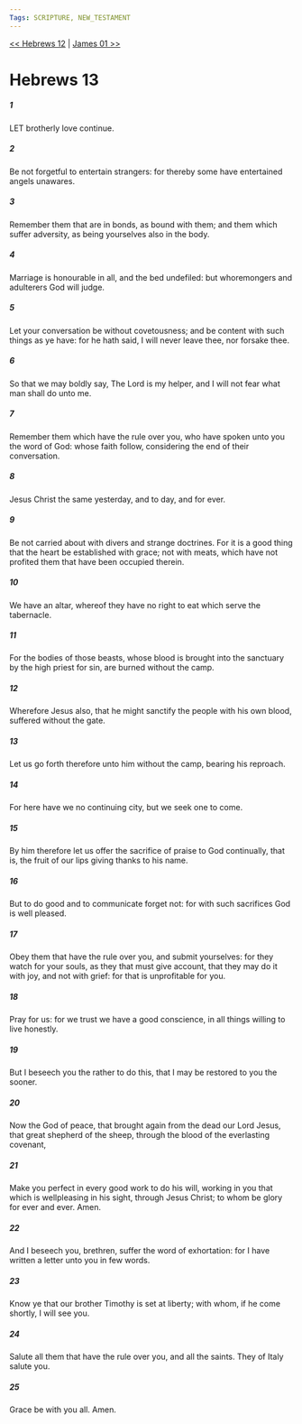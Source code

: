```yaml
---
Tags: SCRIPTURE, NEW_TESTAMENT
---
```


[<< Hebrews 12](NEW_TESTAMENT/19_Hebrews/Hebrews_12.md) | [James 01 >>](NEW_TESTAMENT/20_James/James_01.md)

# Hebrews 13

##### 1

LET brotherly love continue.

##### 2

Be not forgetful to entertain strangers: for thereby some have entertained angels unawares.

##### 3

Remember them that are in bonds, as bound with them; and them which suffer adversity, as being yourselves also in the body.

##### 4

Marriage is honourable in all, and the bed undefiled: but whoremongers and adulterers God will judge.

##### 5

Let your conversation be without covetousness; and be content with such things as ye have: for he hath said, I will never leave thee, nor forsake thee.

##### 6

So that we may boldly say, The Lord is my helper, and I will not fear what man shall do unto me.

##### 7

Remember them which have the rule over you, who have spoken unto you the word of God: whose faith follow, considering the end of their conversation.

##### 8

Jesus Christ the same yesterday, and to day, and for ever.

##### 9

Be not carried about with divers and strange doctrines. For it is a good thing that the heart be established with grace; not with meats, which have not profited them that have been occupied therein.

##### 10

We have an altar, whereof they have no right to eat which serve the tabernacle.

##### 11

For the bodies of those beasts, whose blood is brought into the sanctuary by the high priest for sin, are burned without the camp.

##### 12

Wherefore Jesus also, that he might sanctify the people with his own blood, suffered without the gate.

##### 13

Let us go forth therefore unto him without the camp, bearing his reproach.

##### 14

For here have we no continuing city, but we seek one to come.

##### 15

By him therefore let us offer the sacrifice of praise to God continually, that is, the fruit of our lips giving thanks to his name.

##### 16

But to do good and to communicate forget not: for with such sacrifices God is well pleased.

##### 17

Obey them that have the rule over you, and submit yourselves: for they watch for your souls, as they that must give account, that they may do it with joy, and not with grief: for that is unprofitable for you.

##### 18

Pray for us: for we trust we have a good conscience, in all things willing to live honestly.

##### 19

But I beseech you the rather to do this, that I may be restored to you the sooner.

##### 20

Now the God of peace, that brought again from the dead our Lord Jesus, that great shepherd of the sheep, through the blood of the everlasting covenant,

##### 21

Make you perfect in every good work to do his will, working in you that which is wellpleasing in his sight, through Jesus Christ; to whom be glory for ever and ever. Amen.

##### 22

And I beseech you, brethren, suffer the word of exhortation: for I have written a letter unto you in few words.

##### 23

Know ye that our brother Timothy is set at liberty; with whom, if he come shortly, I will see you.

##### 24

Salute all them that have the rule over you, and all the saints. They of Italy salute you.

##### 25

Grace be with you all. Amen.
